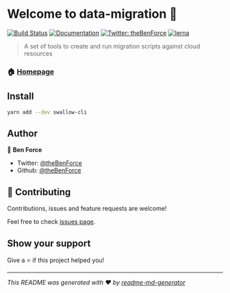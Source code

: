# Welcome to data-migration 👋

[![Build Status](https://travis-ci.org/theBenForce/data-migration.svg?branch=master)](https://travis-ci.org/theBenForce/data-migration)
[![Documentation](https://img.shields.io/badge/documentation-yes-brightgreen.svg)](https://github.com/theBenForce/data-migration)
[![Twitter: theBenForce](https://img.shields.io/twitter/follow/theBenForce.svg?style=social)](https://twitter.com/theBenForce)
[![lerna](https://img.shields.io/badge/maintained%20with-lerna-cc00ff.svg)](https://lerna.js.org/)

> A set of tools to create and run migration scripts against cloud resources

### 🏠 [Homepage](https://github.com/theBenForce/data-migration)

## Install

```sh
yarn add --dev swallow-cli
```

## Author

👤 **Ben Force**

- Twitter: [@theBenForce](https://twitter.com/theBenForce)
- Github: [@theBenForce](https://github.com/theBenForce)

## 🤝 Contributing

Contributions, issues and feature requests are welcome!

Feel free to check [issues page](https://github.com/theBenForce/data-migration/issues).

## Show your support

Give a ⭐️ if this project helped you!

---

_This README was generated with ❤️ by [readme-md-generator](https://github.com/kefranabg/readme-md-generator)_
